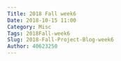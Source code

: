 ```yaml
---
Title: 2018 Fall week6
Date: 2018-10-15 11:00
Category: Misc
Tags: 2018Fall-week6
Slug: 2018-Fall-Project-Blog-week6
Author: 40623250
---
```



<!-- PELICAN_END_SUMMARY -->

